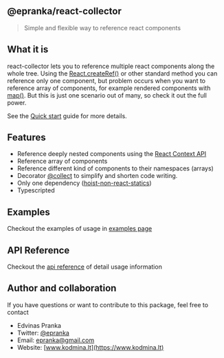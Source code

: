 ## @epranka/react-collector

> Simple and flexible way to reference react components

## What it is

react-collector lets you to reference multiple react components along the whole tree. Using the [React.createRef()](https://reactjs.org/docs/refs-and-the-dom.html) or other standard method you can reference only one component, but problem occurs when you want to reference array of components, for example rendered components with [map()](https://reactjs.org/docs/lists-and-keys.html). But this is just one scenario out of many, so check it out the full power.

See the [Quick start](quickstart.md) guide for more details.

## Features

-   Reference deeply nested components using the [React Context API](https://reactjs.org/docs/context.html)
-   Reference array of components
-   Reference different kind of components to their namespaces (arrays)
-   Decorator [@collect](examples.md#usage-with-decorator) to simplify and shorten code writing.
-   Only one dependency ([hoist-non-react-statics](https://github.com/mridgway/hoist-non-react-statics))
-   Typescripted

## Examples

Checkout the examples of usage in [examples page](examples.md)

## API Reference

Checkout the [api reference](api.md) of detail usage information

## Author and collaboration

If you have questions or want to contribute to this package, feel free to contact

-   Edvinas Pranka
-   Twitter: [@epranka](https://twitter.com/epranka)
-   Email: [epranka@gmail.com](mailto:epranka@gmail.com)
-   Website: [www.kodmina.lt](https://www.kodmina.lt)
